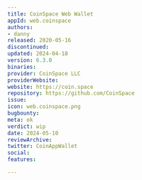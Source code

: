```yaml
---
title: CoinSpace Web Wallet
appId: web.coinspace
authors:
- danny
released: 2020-05-16
discontinued: 
updated: 2024-04-18
version: 6.3.0
binaries: 
provider: CoinSpace LLC
providerWebsite: 
website: https://coin.space
repository: https://github.com/CoinSpace
issue: 
icon: web.coinspace.png
bugbounty: 
meta: ok
verdict: wip
date: 2024-05-10
reviewArchive: 
twitter: CoinAppWallet
social: 
features: 

---
```


